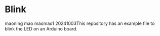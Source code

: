 # Blink
maoning mao maomao1
 20241003This repository has an example file to blink the LED on an Arduino board.
